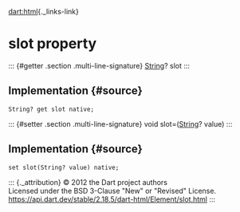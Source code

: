 [dart:html](../../dart-html/dart-html-library){._links-link}

slot property
=============

::: {#getter .section .multi-line-signature}
[String](../../dart-core/string-class)? slot
:::

Implementation {#source}
--------------

``` {.language-dart data-language="dart"}
String? get slot native;
```

::: {#setter .section .multi-line-signature}
void slot=([String](../../dart-core/string-class)? value)
:::

Implementation {#source}
--------------

``` {.language-dart data-language="dart"}
set slot(String? value) native;
```

::: {._attribution}
© 2012 the Dart project authors\
Licensed under the BSD 3-Clause \"New\" or \"Revised\" License.\
<https://api.dart.dev/stable/2.18.5/dart-html/Element/slot.html>
:::
